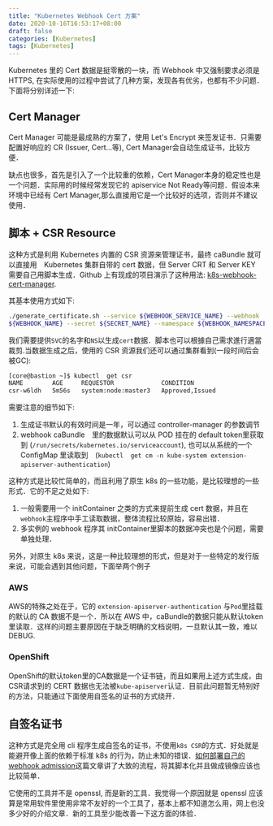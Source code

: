 ```yaml
---
title: "Kubernetes Webhook Cert 方案"
date: 2020-10-16T16:53:17+08:00
draft: false
categories: [Kubernetes]
tags: [Kubernetes]
---
```


Kubernetes 里的 Cert 数据是挺零散的一块，而 Webhook 中又强制要求必须是 HTTPS, 在实际使用的过程中尝试了几种方案，发现各有优劣，也都有不少问题．下面将分别详述一下:

## Cert Manager

Cert Manager 可能是最成熟的方案了，使用 Let's Encrypt 来签发证书．只需要配置好响应的 CR (Issuer, Cert...等), Cert Manager会自动生成证书，比较方便．

缺点也很多，首先是引入了一个比较重的依赖，Cert Manager本身的稳定性也是一个问题．实际用的时候经常发现它的 apiservice Not Ready等问题．假设本来环境中已经有 Cert Manager,那么直接用它是一个比较好的选项，否则并不建议使用．

## 脚本 + CSR Resource
这种方式是利用 Kubernetes 内置的 CSR 资源来管理证书，最终 caBundle 就可以直接用　Kubernetes 集群自带的 cert 数据，但 Server CRT 和 Server KEY 需要自己用脚本生成．Github 上有现成的项目演示了这种用法: [k8s-webhook-cert-manager](https://github.com/newrelic/k8s-webhook-cert-manager). 

其基本使用方式如下:
```bash
./generate_certificate.sh --service ${WEBHOOK_SERVICE_NAME} --webhook
${WEBHOOK_NAME} --secret ${SECRET_NAME} --namespace ${WEBHOOK_NAMESPACE} 
```
我们需要提供`SVC`的名字和`NS`以生成`cert`数据．脚本也可以根據自己需求進行適當裁剪.当数据生成之后，使用的 CSR 资源我们还可以通过集群看到(一段时间后会被GC):

```bash
[core@bastion ~]$ kubectl  get csr 
NAME        AGE     REQUESTOR             CONDITION
csr-w6ldh   5m56s   system:node:master3   Approved,Issued
```
需要注意的细节如下:
1. 生成证书默认的有效时间是一年，可以通过 controller-manager 的参数调节
2. webhook caBundle　里的数据默认可以从 POD 挂在的 default token里获取到 (`/run/secrets/kubernetes.io/serviceaccount`), 也可以从系统的一个 ConfigMap 里读取到　(`kubectl  get cm -n kube-system extension-apiserver-authentication`)

这种方式是比较忙简单的，而且利用了原生 k8s 的一些功能，是比较理想的一些形式．它的不足之处如下:
1. 一般需要用一个 initContainer 之类的方式来提前生成 cert 数据，并且在`webhook`主程序中手工读取数据，整体流程比较原始，容易出错．
2. 多实例的 webhook 程序其 initContainer里脚本的数据冲突也是个问题，需要单独处理．

另外，对原生 k8s 来说，这是一种比较理想的形式，但是对于一些特定的发行版来说，可能会遇到其他问题，下面举两个例子


### AWS
AWS的特殊之处在于，它的 `extension-apiserver-authentication` 与`Pod`里挂载的默认的 CA 数据不是一个．所以在 AWS 中，caBundle的数据只能从默认token里读取．这样的问题主要原因在于缺乏明确的文档说明，一旦默认其一致，难以DEBUG.

### OpenShift
OpenShift的默认token里的CA数据是一个证书链，而且如果用上述方式生成，由CSR请求到的 CERT 数据也无法被`kube-apiserver`认证．目前此问题暂无特别好的方法，只能通过下面使用自签名的证书的方式绕开．


## 自签名证书
这种方式是完全用 cli 程序生成自签名的证书，不使用`k8s CSR`的方式．好处就是能避开像上面的依赖于标准 k8s 的行为，防止未知的错误．[如何部署自己的webhook admission](https://zhuanlan.zhihu.com/p/137070531)这篇文章讲了大致的流程，将其脚本化并且做成镜像应该也比较简单．

它使用的工具并不是 openssl, 而是新的工具．我觉得一个原因就是 openssl 应该算是常用软件里使用非常不友好的一个工具了，基本上都不知道怎么用，网上也没多少好的介绍文章．新的工具至少能改善一下这方面的体验．









